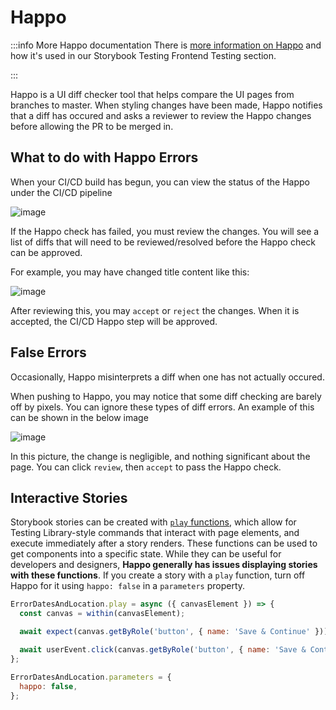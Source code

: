 # Happo

:::info More Happo documentation
There is [more information on Happo][docs-internal-happo] and how it's used in
our Storybook Testing Frontend Testing section.

[docs-internal-happo]: ../../frontend/testing/frontend.md "More Happo documentation"
:::

Happo is a UI diff checker tool that helps compare the UI pages from branches to master. When styling changes have been made, Happo notifies that a diff has occured and asks a reviewer to review the Happo changes before allowing the PR to be merged in.

## What to do with Happo Errors

When your CI/CD build has begun, you can view the status of the Happo under the CI/CD pipeline

![image](https://user-images.githubusercontent.com/84801109/141024060-32ff4825-b2b5-47e4-a281-682f6371a2d2.png)

If the Happo check has failed, you must review the changes. You will see a list of diffs that will need to be reviewed/resolved before the Happo check can be approved.

For example, you may have changed title content like this:

![image](https://user-images.githubusercontent.com/84801109/141023978-2dd94167-93fe-4add-9e4e-c739fece0006.png)

After reviewing this, you may `accept` or `reject` the changes. When it is accepted, the CI/CD Happo step will be approved.


## False Errors

Occasionally, Happo misinterprets a diff when one has not actually occured.

When pushing to Happo, you may notice that some diff checking are barely off by pixels.  You can ignore these types of diff errors. An example of this can be shown in the below image

![image](https://user-images.githubusercontent.com/84801109/141023587-28176a4a-0fc2-4510-ba09-29b9fb4f0634.png)

In this picture, the change is negligible, and nothing significant about the page. You can click `review`, then `accept` to pass the Happo check.


## Interactive Stories

Storybook stories can be created with [`play` functions](https://storybook.js.org/docs/react/writing-stories/play-function), which allow for Testing Library-style commands that interact with page elements, and execute immediately after a story renders. These functions can be used to get components into a specific state. While they can be useful for developers and designers, **Happo generally has issues displaying stories with these functions**. If you create a story with a `play` function, turn off Happo for it using `happo: false` in a `parameters` property.

```jsx
ErrorDatesAndLocation.play = async ({ canvasElement }) => {
  const canvas = within(canvasElement);

  await expect(canvas.getByRole('button', { name: 'Save & Continue' })).toBeEnabled();

  await userEvent.click(canvas.getByRole('button', { name: 'Save & Continue' }));
};

ErrorDatesAndLocation.parameters = {
  happo: false,
};
```


